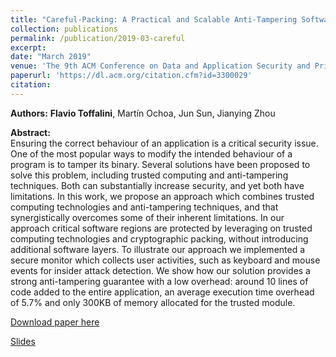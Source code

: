 ```yaml
---
title: "Careful-Packing: A Practical and Scalable Anti-Tampering Software Protection enforced by Trusted Computing"
collection: publications
permalink: /publication/2019-03-careful
excerpt:
date: "March 2019"
venue: 'The 9th ACM Conference on Data and Application Security and Privacy'
paperurl: 'https://dl.acm.org/citation.cfm?id=3300029'
citation:
---
```


**Authors:** **Flavio Toffalini**, Mart&iacute;n Ochoa, Jun Sun, Jianying Zhou

**Abstract:**  
Ensuring the correct behaviour of an application is a critical security issue. One of the most popular ways to modify the intended behaviour of a program is to tamper its binary. Several solutions have been proposed to solve this problem, including trusted computing and anti-tampering techniques. Both can substantially increase security, and yet both have limitations. In this work, we propose an approach which combines trusted computing technologies and anti-tampering techniques, and that synergistically overcomes some of their inherent limitations. In our approach critical software regions are protected by leveraging on trusted computing technologies and cryptographic packing, without introducing additional software layers. To illustrate our approach we implemented a secure monitor which collects user activities, such as keyboard and mouse events for insider attack detection. We show how our solution provides a strong anti-tampering guarantee with a low overhead: around 10 lines of code added to the entire application, an average execution time overhead of 5.7% and only 300KB of memory allocated for the trusted module.

[Download paper here](https://dl.acm.org/citation.cfm?id=3300029)

[Slides](https://www.slideshare.net/FlavioToffalini/careful-packing)
